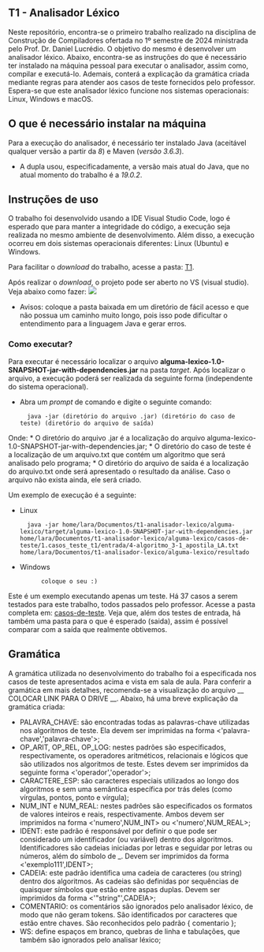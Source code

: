 ## T1 - Analisador Léxico ##
Neste repositório, encontra-se o primeiro trabalho realizado na disciplina de Construção de Compiladores ofertada no 1º semestre de 2024 ministrada pelo Prof. Dr. Daniel Lucrédio.
O objetivo do mesmo é desenvolver um analisador léxico. Abaixo, encontra-se as instruções do que é necessário ter instalado na máquina pessoal para executar o analisador, assim como, compilar e executá-lo. Ademais, conterá a explicação da gramática criada mediante regras para atender aos casos de teste fornecidos pelo professor.
Espera-se que este analisador léxico funcione nos sistemas operacionais: Linux, Windows e macOS.

## O que é necessário instalar na máquina ##
Para a execução do analisador, é necessário ter instalado Java (aceitável qualquer versão a partir da *8*) e Maven (*versão 3.6.3*).
- A dupla usou, especificadamente, a versão mais atual do Java, que no atual momento do trabalho é a *19.0.2*.

## Instruções de uso ##
O trabalho foi desenvolvido usando a IDE Visual Studio Code, logo é esperado que para manter a integridade do código, a execução seja realizada no mesmo ambiente de desenvolvimento. Além disso, a execução ocorreu em dois sistemas operacionais diferentes: Linux (Ubuntu) e Windows.

Para facilitar o *download* do trabalho, acesse a pasta: [T1](https://drive.google.com/drive/folders/1dt64yya21XOnIvliX9bcZ54lf7g7lkDs?usp=drive_link).

Após realizar o *download*, o projeto pode ser aberto no VS (visual studio). Veja abaixo como fazer:
![](https://github.com/letMarchezi/T1/assets/110498717/c3dd0f2a-c792-4519-96a6-775352a1e38e)


* Avisos: coloque a pasta baixada em um diretório de fácil acesso e que não possua um caminho muito longo, pois isso pode dificultar o entendimento para a linguagem Java e gerar erros.

### Como executar? ###
Para executar é necessário localizar o arquivo **alguma-lexico-1.0-SNAPSHOT-jar-with-dependencies.jar** na pasta _target_. Após localizar o arquivo, a execução poderá ser realizada da seguinte forma (independente do sistema operacional).
* Abra um _prompt_ de comando e digite o seguinte comando:

		java -jar (diretório do arquivo .jar) (diretório do caso de teste) (diretório do arquivo de saída)

Onde:
	* O diretório do arquivo .jar é a localização do arquivo alguma-lexico-1.0-SNAPSHOT-jar-with-dependencies.jar;
	* O diretório do caso de teste é a localização de um arquivo.txt que contém um algoritmo que será analisado pelo programa;
	* O diretório do arquivo de saída é a localização do arquivo.txt onde será apresentado o resultado da análise. Caso o arquivo não exista ainda, ele será criado.

Um exemplo de execução é a seguinte:
- Linux

  		java -jar home/lara/Documentos/t1-analisador-lexico/alguma-lexico/target/alguma-lexico-1.0-SNAPSHOT-jar-with-dependencies.jar home/lara/Documentos/t1-analisador-lexico/alguma-lexico/casos-de-teste/1.casos_teste_t1/entrada/4-algoritmo_3-1_apostila_LA.txt home/lara/Documentos/t1-analisador-lexico/alguma-lexico/resultado

- Windows

			coloque o seu :)

Este é um exemplo executando apenas um teste. Há 37 casos a serem testados para este trabalho, todos passados pelo professor. Acesse a pasta completa em: [casos-de-teste](https://drive.google.com/drive/folders/1zY3y4j8-SUVzVTt4kj6t695kdJlFLd1L?usp=drive_link). 
Veja que, além dos testes de entrada, há também uma pasta para o que é esperado (saida), assim é possível comparar com a saída que realmente obtivemos.

## Gramática ##
A gramática utilizada no desenvolvimento do trabalho foi a especificada nos casos de teste apresentados acima e vista em sala de aula. Para conferir a gramática em mais detalhes, recomenda-se a visualização do arquivo __ COLOCAR LINK PARA O DRIVE __. Abaixo, há uma breve explicação da gramática criada:

- PALAVRA_CHAVE: são encontradas todas as palavras-chave utilizadas nos algoritmos de teste. Ela devem ser imprimidas na forma <'palavra-chave','palavra-chave'>;
- OP_ARIT, OP_REL, OP_LOG: nestes padrões são especificados, respectivamente, os operadores aritméticos, relacionais e lógicos que são utilizados nos algoritmos de teste. Estes devem ser imprimidos da seguinte forma <'operador','operador'>;
- CARACTERE_ESP: são caracteres especiais utilizados ao longo dos algoritmos e sem uma semântica específica por trás deles (como vírgulas, pontos, ponto e vírgula);
- NUM_INT e NUM_REAL: nestes padrões são especificados os formatos de valores inteiros e reais, respectivamente. Ambos devem ser imprimidos na forma <'numero',NUM_INT> ou <'numero',NUM_REAL>;
- IDENT: este padrão é responsável por definir o que pode ser considerado um identificador (ou variável) dentro dos algoritmos. Identificadores são cadeias iniciadas por letras e seguidar por letras ou números, além do símbolo de _. Devem ser imprimidos da forma <'exemplo111',IDENT>;
- CADEIA: este padrão identifica uma cadeia de caracteres (ou string) dentro dos algoritmos. As cadeias são definidas por sequências de quaisquer símbolos que estão entre aspas duplas. Devem ser imprimidos da forma <'"string"',CADEIA>;
- COMENTARIO: os comentários são ignorados pelo analisador léxico, de modo que não geram tokens. São identificados por caracteres que estão entre chaves. São reconhecidos pelo padrão { comentario };
- WS: define espaços em branco, quebras de linha e tabulações, que também são ignorados pelo analisar léxico;
